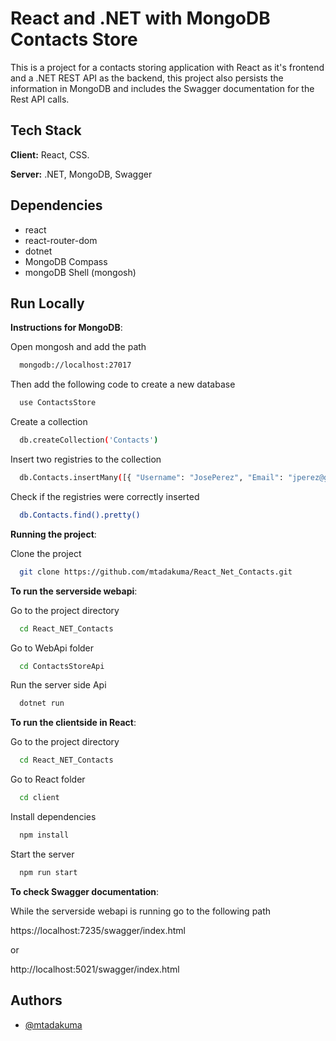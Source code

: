 
# React and .NET with MongoDB Contacts Store

This is a project for a contacts storing application with React as it's frontend and a .NET REST API as the backend, this project also persists the information in MongoDB and includes the Swagger documentation for the Rest API calls.



## Tech Stack

**Client:** React, CSS.

**Server:** .NET, MongoDB, Swagger


## Dependencies

- react
- react-router-dom
- dotnet
- MongoDB Compass
- mongoDB Shell (mongosh)

## Run Locally


**Instructions for MongoDB**:

Open mongosh and add the path
```bash
  mongodb://localhost:27017
```
Then add the following code to create a new database
```bash
  use ContactsStore
```
Create a collection
```bash
  db.createCollection('Contacts')
```
Insert two registries to the collection

```bash
  db.Contacts.insertMany([{ "Username": "JosePerez", "Email": "jperez@gmail.com", "Telefono": "02231512345678" }, { "Username": "PaulaLopez", "Email": "plopez@gmail.com", "Telefono": "0111587654321" }])
```
Check if the registries were correctly inserted

```bash
  db.Contacts.find().pretty()
```


**Running the project**:

Clone the project

```bash
  git clone https://github.com/mtadakuma/React_Net_Contacts.git
```

**To run the serverside webapi**:

Go to the project directory

```bash
  cd React_NET_Contacts
```

Go to WebApi folder
```bash
  cd ContactsStoreApi
```

Run the server side Api
```bash
  dotnet run
```

**To run the clientside in React**:

Go to the project directory

```bash
  cd React_NET_Contacts
```

Go to React folder
```bash
  cd client
```

Install dependencies

```bash
  npm install
```

Start the server

```bash
  npm run start
```

**To check Swagger documentation**:

While the serverside webapi is running go to the following path

https://localhost:7235/swagger/index.html

or 

http://localhost:5021/swagger/index.html
## Authors

- [@mtadakuma](https://github.com/mtadakuma)

